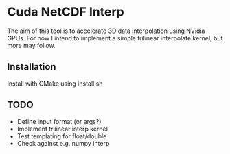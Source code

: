 # Cuda NetCDF Interp

The aim of this tool is to accelerate 3D data interpolation using NVidia GPUs. For now I intend to implement a simple trilinear interpolate kernel, but more may follow.

## Installation

Install with CMake using install.sh

## TODO

 - Define input format (or args?)
 - Implement trilinear interp kernel
 - Test templating for float/double
 - Check against e.g. numpy interp